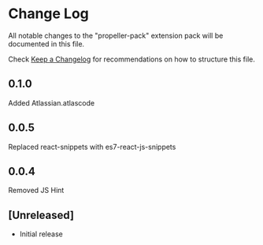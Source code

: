# Change Log

All notable changes to the "propeller-pack" extension pack will be documented in this file.

Check [Keep a Changelog](http://keepachangelog.com/) for recommendations on how to structure this file.

## 0.1.0

Added Atlassian.atlascode

## 0.0.5

Replaced react-snippets with es7-react-js-snippets

## 0.0.4

Removed JS Hint

## [Unreleased]

- Initial release
